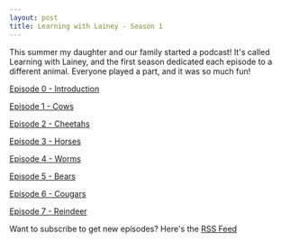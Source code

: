 ```yaml
---
layout: post
title: Learning with Lainey - Season 1
---
```


This summer my daughter and our family started a podcast! It's called Learning
with Lainey, and the first season dedicated each episode to a different animal.
Everyone played a part, and it was so much fun!

[Episode 0 - Introduction](/assets/audio/S1E0-Introduction.m4a)

<audio ref='Episode 0 - Introduction' src="https://raw.githubusercontent.com/kylan/kylan.github.io/master/assets/audio/S1E0-Introduction.m4a"></audio>

[Episode 1 - Cows](/assets/audio/S1E1-Cows.m4a)

<audio ref='Episode 1 - Cows' src="https://raw.githubusercontent.com/kylan/kylan.github.io/master/assets/audio/S1E1-Cows.m4a"></audio>

[Episode 2 - Cheetahs](/assets/audio/S1E2-Cheetahs.m4a)

<audio ref='Episode 2 - Cheetahs' src="https://raw.githubusercontent.com/kylan/kylan.github.io/master/assets/audio/S1E2-Cheetahs.m4a"></audio>

[Episode 3 - Horses](/assets/audio/S1E3-Horses.m4a)

<audio ref='Episode 3 - Horses' src="https://raw.githubusercontent.com/kylan/kylan.github.io/master/assets/audio/S1E3-Horses.m4a"></audio>

[Episode 4 - Worms](/assets/audio/S1E4-Worms.m4a)

<audio ref='Episode 4 - Worms' src="https://raw.githubusercontent.com/kylan/kylan.github.io/master/assets/audio/S1E4-Worms.m4a"></audio>

[Episode 5 - Bears](/assets/audio/S1E5-Bears.m4a)

<audio ref='Episode 5 - Bears' src="https://raw.githubusercontent.com/kylan/kylan.github.io/master/assets/audio/S1E5-Bears.m4a"></audio>

[Episode 6 - Cougars](/assets/audio/S1E6-Cougars.m4a)

<audio ref='Episode 6 - Cougars' src="https://raw.githubusercontent.com/kylan/kylan.github.io/master/assets/audio/S1E6-Cougars.m4a"></audio>

[Episode 7 - Reindeer](/assets/audio/S1E7-Reindeer.m4a)

<audio ref='Episode 7 - Reindeer' src="https://raw.githubusercontent.com/kylan/kylan.github.io/master/assets/audio/S1E7-Reindeer.m4a"></audio>

Want to subscribe to get new episodes? Here's the
[RSS Feed](https://anchor.fm/s/4c52480/podcast/rss)

